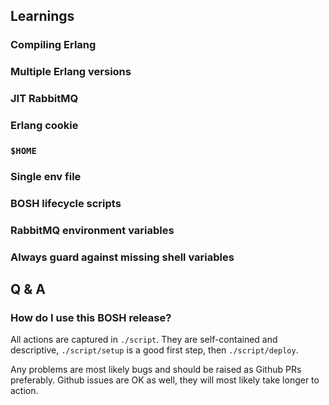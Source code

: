 ## Learnings

### Compiling Erlang

### Multiple Erlang versions

### JIT RabbitMQ

### Erlang cookie

### `$HOME`

### Single env file

### BOSH lifecycle scripts

### RabbitMQ environment variables

### Always guard against missing shell variables

## Q & A

### How do I use this BOSH release?

All actions are captured in `./script`. They are self-contained and descriptive, `./script/setup` is a good first step, then `./script/deploy`.

Any problems are most likely bugs and should be raised as Github PRs preferably. Github issues are OK as well, they will most likely take longer to action.
